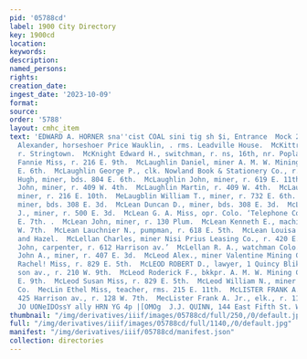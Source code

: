 ```yaml
---
pid: '05788cd'
label: 1900 City Directory
key: 1900cd
location: 
keywords: 
description: 
named_persons: 
rights: 
creation_date: 
ingest_date: '2023-10-09'
format: 
source: 
order: '5788'
layout: cmhc_item
text: 'EDWARD A. HORNER sna''cist COAL sini tig sh $i, Entrance  Mock 229 McL  McKillop
  Alexander, horseshoer Price Wauklin, . rms. Leadville House.  McKittrick Simon,
  r. Stringtown.  McKnight Edward H., switchman, r. ns, 16th, nr. Poplar.  McKown
  Fannie Miss, r. 216 E. 9th.  McLaughlin Daniel, miner A. M. W. Mining Co., r. 221
  E. 6th.  McLaughlin George P., clk. Nowland Book & Stationery Co., r. 216 E. 10th.  McLaughlin
  Hugh, miner, bds. 804 E. 6th.  McLaughlin John, miner, r. 619 E. 11th.  McLaughlin
  John, miner, r. 409 W. 4th.  McLaughlin Martin, r. 409 W. 4th.  McLaughlin Matthew,
  miner, r. 216 E. 10th.  MeLaugblin William T., miner, r. 732 E. 6th.  McLean Duncan,
  miner, bds. 308 E. 3d.  McLean Duncan D., miner, bds. 308 E. 3d.  McLean Duncan
  J., miner, r. 500 E. 3d.  McLean G. A. Miss, opr. Colo. ‘Telephone Co., rms. 202
  E. 7th. .  McLean John, miner, r. 130 Plum.  McLean Kenneth E., machinist, r. 324
  W. 7th.  McLean Lauchnier N., pumpman, r. 618 E. 5th.  McLean Louisa Mrs., r. 15th
  and Hazel.  McLellan Charles, miner Nisi Prius Leasing Co., r. 420 E. 3d.  McLellan
  John, carpenter, r. 612 Harrison av.’  McLellan R. A., watchman Colo. Midland Ry.  McLennan
  John A., miner, r. 407 E. 3d.  McLeod Alex., miner Valentine Mining Co.  McLeod
  Rachel! Miss, r. 829 E. 5th.  McLEOD ROBERT D., lawyer, 1 Quincy Blik., 416 Harri-
  son av., r. 210 W. 9th.  McLeod Roderick F., bkkpr. A. M. W. Mining Co., r. 306
  E. 9th.  McLeod Susan Miss, r. 829 E. 5th.  McLeod William N., miner Ibex Mining
  Co.  MecLin Ethel Miss, teacher, rms. 215 E. 11th.  McLISTER FRANK A., mnfg. confectioner,
  425 Harrison av., r. 128 W. 7th.  MecLister Frank A. Jr., elk., r. 118 W. 7th.  ‘Bld
  JO UONeIDOssY ally HRN YG 4p |[OMOg  J.J. QUINN, 144 East Fifth St. WALL PAPER '
thumbnail: "/img/derivatives/iiif/images/05788cd/full/250,/0/default.jpg"
full: "/img/derivatives/iiif/images/05788cd/full/1140,/0/default.jpg"
manifest: "/img/derivatives/iiif/05788cd/manifest.json"
collection: directories
---
```

